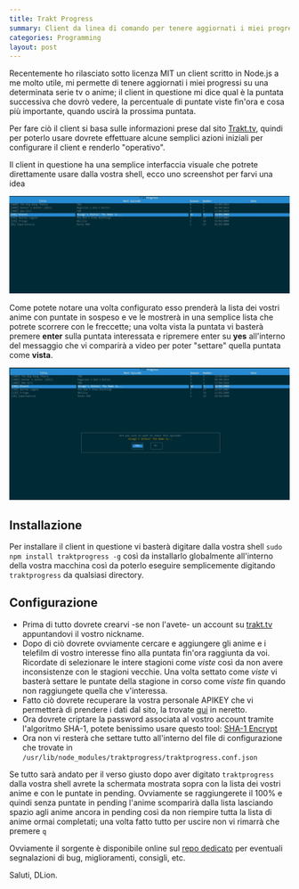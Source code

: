 ```yaml
---
title: Trakt Progress
summary: Client da linea di comando per tenere aggiornati i miei progressi su trakt.tv
categories: Programming
layout: post
---
```

Recentemente ho rilasciato sotto licenza MIT un client scritto in Node.js a me molto utile, mi permette di tenere aggiornati i miei progressi su una determinata serie tv o anime; il client in questione mi dice qual è la puntata successiva che dovrò vedere, la percentuale di puntate viste fin'ora e cosa più importante, quando uscirà la prossima puntata.

Per fare ciò il client si basa sulle informazioni prese dal sito [Trakt.tv](http://trakt.tv/), quindi per poterlo usare dovrete effettuare alcune semplici azioni iniziali per configurare il client e renderlo "operativo".

Il client in questione ha una semplice interfaccia visuale che potrete direttamente usare dalla vostra shell, ecco uno screenshot per farvi una idea

![Screenshot](/images/traktprogress1.jpg)

Come potete notare una volta configurato esso prenderà la lista dei vostri anime con puntate in sospeso e ve le mostrerà in una semplice lista che potrete scorrere con le freccette; una volta vista la puntata vi basterà premere **enter** sulla puntata interessata e ripremere enter su **yes** all'interno del messaggio che vi comparirà a video per poter "settare" quella puntata come **vista**.

![Screenshot2](/images/traktprogress2.jpg)


## Installazione

Per installare il client in questione vi basterà digitare dalla vostra shell `sudo npm install traktprogress -g` così da installarlo globalmente all'interno della vostra macchina così da poterlo eseguire semplicemente digitando `traktprogress` da qualsiasi directory.

## Configurazione

* Prima di tutto dovrete crearvi -se non l'avete- un account su [trakt.tv](http://trakt.tv/) appuntandovi il vostro nickname.
* Dopo di ciò dovrete ovviamente cercare e aggiungere gli anime e i telefilm di vostro interesse fino alla puntata fin'ora raggiunta da voi. Ricordate di selezionare le intere stagioni come *viste* così da non avere inconsistenze con le stagioni vecchie. Una volta settato come *viste* vi basterà settare le puntate della stagione in corso come *viste* fin quando non raggiungete quella che v'interessa.
* Fatto ciò dovrete recuperare la vostra personale APIKEY che vi permetterà di prendere i dati dal sito, la trovate [qui](http://trakt.tv/api-docs/authentication) in neretto.
* Ora dovrete criptare la password associata al vostro account tramite l'algoritmo SHA-1, potete benissimo usare questo tool: [SHA-1 Encrypt](http://www.sha1-online.com/)
* Ora non vi resterà che settare tutto all'interno del file di configurazione che trovate in `/usr/lib/node_modules/traktprogress/traktprogress.conf.json`

Se tutto sarà andato per il verso giusto dopo aver digitato `traktprogress` dalla vostra shell avrete la schermata mostrata sopra con la lista dei vostri anime e con le puntate in pending. Ovviamente se raggiungerete il 100% e quindi senza puntate in pending l'anime scomparirà dalla lista lasciando spazio agli anime ancora in pending così da non riempire tutta la lista di anime ormai completati; una volta fatto tutto per uscire non vi rimarrà che premere `q`

Ovviamente il sorgente è disponibile online sul [repo dedicato](https://github.com/dlion/traktprogress) per eventuali segnalazioni di bug, miglioramenti, consigli, etc.

Saluti, DLion.
